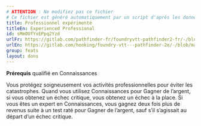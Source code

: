 ```yaml
---
# ATTENTION : Ne modifiez pas ce fichier
# Ce fichier est généré automatiquement par un script d'après les données du module Foundry VTT officiel et de sa traduction
title: Professionnel expérimenté
titleEn: Experienced Professional
id: sMm0UfYxEPpq2Yzd
urlFr: https://gitlab.com/pathfinder-fr/foundryvtt-pathfinder2-fr/-/blob/master/data/feats/sMm0UfYxEPpq2Yzd.htm
urlEn: https://gitlab.com/hooking/foundry-vtt---pathfinder-2e/-/blob/master/packs/data/feats.db/experienced-professional.json
group: feats
layout: dons
---
```

**Prérequis** qualifié en Connaissances

Vous protégez soigneusement vos activités professionnelles pour éviter les catastrophes. Quand vous utilisez Connaissances pour Gagner de l’argent, si vous obtenez un échec critique, vous obtenez un échec à la place. Si vous êtes un expert en Connaissances, vous gagnez deux fois plus de revenus suite à un test raté pour Gagner de l’argent, sauf s’il s’agissait au départ d’un échec critique.


